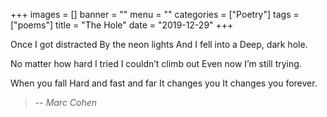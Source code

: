 +++
images = []
banner = ""
menu = ""
categories = ["Poetry"]
tags = ["poems"]
title = "The Hole"
date = "2019-12-29"
+++

Once I got distracted
By the neon lights
And I fell into a
Deep, dark hole.

No matter how hard I tried
I couldn’t climb out
Even now
I’m still trying.

When you fall
Hard and fast and far
It changes you
It changes you forever.

> -- <cite>Marc Cohen</cite>  
